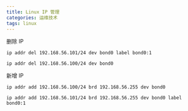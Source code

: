 ```yaml
---
title: Linux IP 管理
categories: 运维技术
tags: linux
---
```


删除 IP

```shell
ip addr del 192.168.56.101/24 dev bond0 label bond0:1

ip addr del 192.168.56.100/24 dev bond0
```

新增 IP

```shell
ip addr add 192.168.56.100/24 brd 192.168.56.255 dev bond0

ip addr add 192.168.56.101/24 brd 192.168.56.255 dev bond0 label bond0:1
```